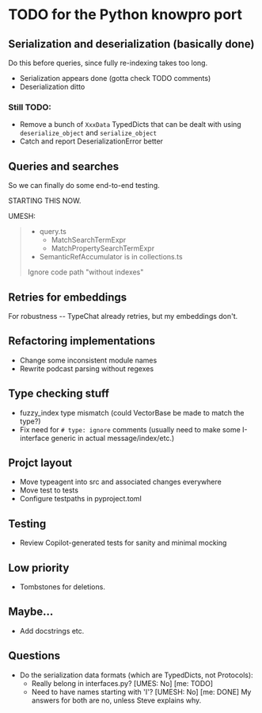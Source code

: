 # TODO for the Python knowpro port

## Serialization and deserialization (basically done)

Do this before queries, since fully re-indexing takes too long.

- Serialization appears done (gotta check TODO comments)
- Deserialization ditto

### Still TODO:

- Remove a bunch of `XxxData` TypedDicts that can be dealt with using
  `deserialize_object` and `serialize_object`
- Catch and report DeserializationError better

## Queries and searches

So we can finally do some end-to-end testing.

STARTING THIS NOW.

UMESH:
> - query.ts
>   - MatchSearchTermExpr
>   - MatchPropertySearchTermExpr
> - SemanticRefAccumulator is in collections.ts
> 
> Ignore code path "without indexes"

## Retries for embeddings

For robustness -- TypeChat already retries, but my embeddings don't.

## Refactoring implementations

- Change some inconsistent module names
- Rewrite podcast parsing without regexes

## Type checking stuff

- fuzzy_index type mismatch (could VectorBase be made to match the type?)
- Fix need for `# type: ignore` comments (usually need to make some I-interface generic in actual message/index/etc.)

## Projct layout

- Move typeagent into src and associated changes everywhere
- Move test to tests
- Configure testpaths in pyproject.toml

## Testing

- Review Copilot-generated tests for sanity and minimal mocking

## Low priority

- Tombstones for deletions.

## Maybe...

- Add docstrings etc.

## Questions

- Do the serialization data formats (which are TypedDicts, not Protocols):
  - Really belong in interfaces.py? [UMES: No] [me: TODO]
  - Need to have names starting with 'I'? [UMESH: No] [me: DONE]
  My answers for both are no, unless Steve explains why.
